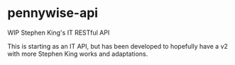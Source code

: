# pennywise-api
WIP Stephen King's IT RESTful API

This is starting as an IT API, but has been developed to hopefully have a v2 with more Stephen King works and adaptations. 
